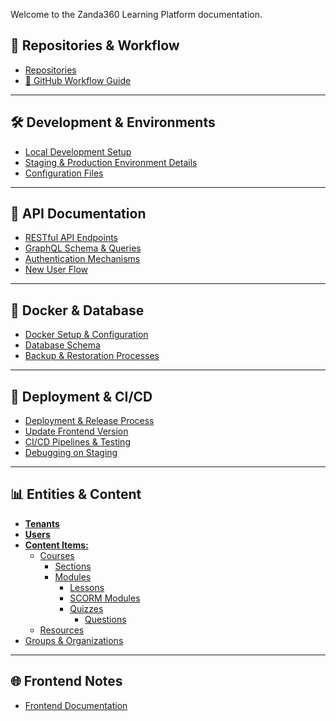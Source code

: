 Welcome to the Zanda360 Learning Platform documentation.
## 📂 Repositories & Workflow
- [Repositories](https://github.com/eLearning-Plus/MemberHub/wiki/Repositories)  
- [🚀 GitHub Workflow Guide](https://github.com/eLearning-Plus/MemberHub/wiki/%F0%9F%9A%80-GitHub-Workflow-Guide)

---

## 🛠 Development & Environments
- [Local Development Setup](https://github.com/eLearning-Plus/MemberHub/wiki/Local-development-setup)  
- [Staging & Production Environment Details](https://github.com/eLearning-Plus/MemberHub/wiki/Staging-and-production-environment-details)  
- [Configuration Files](https://github.com/eLearning-Plus/MemberHub/wiki/Configuration-files)

---

## 🔗 API Documentation
- [RESTful API Endpoints](https://github.com/eLearning-Plus/MemberHub/wiki/RESTful-API-endpoints)  
- [GraphQL Schema & Queries](https://github.com/eLearning-Plus/MemberHub/wiki/GraphQL-schema-and-queries)  
- [Authentication Mechanisms](https://github.com/eLearning-Plus/MemberHub/wiki/Authentication-mechanisms)  
- [New User Flow](https://github.com/eLearning-Plus/MemberHub/wiki/New-User-flow)

---

## 🐳 Docker & Database
- [Docker Setup & Configuration](https://github.com/eLearning-Plus/MemberHub/wiki/Docker-container-setup)  
- [Database Schema](https://github.com/eLearning-Plus/MemberHub/wiki/Database-schema)  
- [Backup & Restoration Processes](https://github.com/eLearning-Plus/MemberHub/wiki/Database-backup-and-restoration-processes)

---

## 🚀 Deployment & CI/CD
- [Deployment & Release Process](https://github.com/eLearning-Plus/MemberHub/wiki/Deployment-and-release-process)  
- [Update Frontend Version](https://github.com/eLearning-Plus/MemberHub/wiki/Update-Version-using-GraphiQL)  
- [CI/CD Pipelines & Testing](https://github.com/eLearning-Plus/MemberHub/wiki/CI-CD-pipelines-and-Testing)  
- [Debugging on Staging](https://github.com/eLearning-Plus/MemberHub/wiki/Debugging:-Connect-to-Rails-Console-on-Staging-Production)

---

## 📊 Entities & Content
- **[Tenants](https://github.com/eLearning-Plus/MemberHub/wiki/Tenants)**  
- **[Users](https://github.com/eLearning-Plus/MemberHub/wiki/Users)**  
- [**Content Items:**](https://github.com/eLearning-Plus/MemberHub/wiki/Content-Items)
  - [Courses](https://github.com/eLearning-Plus/MemberHub/wiki/Courses)  
    - [Sections](https://github.com/eLearning-Plus/MemberHub/wiki/Sections)  
    - [Modules](https://github.com/eLearning-Plus/MemberHub/wiki/Course-modules)  
      - [Lessons](https://github.com/eLearning-Plus/MemberHub/wiki/Lessons)  
      - [SCORM Modules](https://github.com/eLearning-Plus/MemberHub/wiki/Scorm-modules)  
      - [Quizzes](https://github.com/eLearning-Plus/MemberHub/wiki/Quizzes)  
        - [Questions](https://github.com/eLearning-Plus/MemberHub/wiki/Questions)  
  - [Resources](https://github.com/eLearning-Plus/MemberHub/wiki/Resources)  
- [Groups & Organizations](https://github.com/eLearning-Plus/MemberHub/wiki/Groups-and-Organisations)

---

## 🌐 Frontend Notes
- [Frontend Documentation](https://github.com/eLearning-Plus/MemberHub/wiki/Frontend)